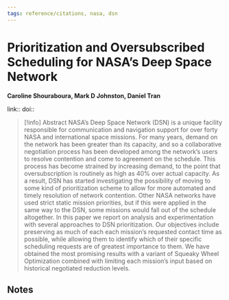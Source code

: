 ```yaml
---
tags: reference/citations, nasa, dsn
---
```

# Prioritization and Oversubscribed Scheduling for NASA’s Deep Space Network

**Caroline Shouraboura, Mark D Johnston, Daniel Tran**


link:: 
doi:: 

> [!info] Abstract
> NASA’s Deep Space Network (DSN) is a unique facility responsible for communication and navigation support for over forty NASA and international space missions. For many years, demand on the network has been greater than its capacity, and so a collaborative negotiation process has been developed among the network’s users to resolve contention and come to agreement on the schedule. This process has become strained by increasing demand, to the point that oversubscription is routinely as high as 40% over actual capacity. As a result, DSN has started investigating the possibility of moving to some kind of prioritization scheme to allow for more automated and timely resolution of network contention. Other NASA networks have used strict static mission priorities, but if this were applied in the same way to the DSN, some missions would fall out of the schedule altogether. In this paper we report on analysis and experimentation with several approaches to DSN prioritization. Our objectives include preserving as much of each each mission’s requested contact time as possible, while allowing them to identify which of their specific scheduling requests are of greatest importance to them. We have obtained the most promising results with a variant of Squeaky Wheel Optimization combined with limiting each mission’s input based on historical negotiated reduction levels.



## Notes


